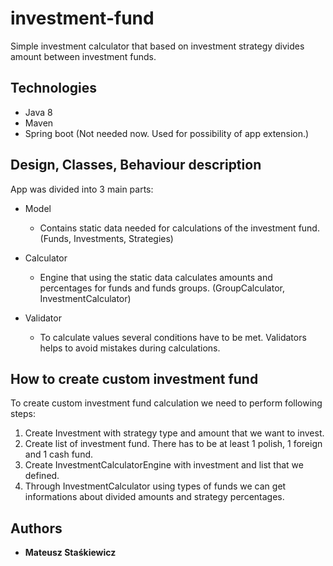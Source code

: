 # investment-fund

Simple investment calculator that based on investment strategy divides amount between investment funds.

## Technologies
* Java 8
* Maven
* Spring boot (Not needed now. Used for possibility of app extension.)

## Design, Classes, Behaviour description
App was divided into 3 main parts:
* Model 
    * Contains static data needed for calculations of the investment fund.
    (Funds, Investments, Strategies)

* Calculator
    * Engine that using the static data calculates amounts and percentages for funds and funds groups.
    (GroupCalculator, InvestmentCalculator)

* Validator
    * To calculate values several conditions have to be met. Validators helps to avoid mistakes during calculations.
    
    
## How to create custom investment fund
To create custom investment fund calculation we need to perform following steps:
1. Create Investment with strategy type and amount that we want to invest.
2. Create list of investment fund. There has to be at least 1 polish, 1 foreign and 1 cash fund.
3. Create InvestmentCalculatorEngine with investment and list that we defined.
4. Through InvestmentCalculator using types of funds we can get informations about divided amounts and strategy percentages.
     
## Authors
* **Mateusz Staśkiewicz** 




